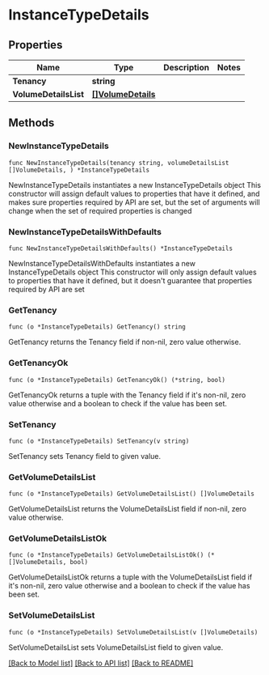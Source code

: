 # InstanceTypeDetails

## Properties

Name | Type | Description | Notes
------------ | ------------- | ------------- | -------------
**Tenancy** | **string** |  | 
**VolumeDetailsList** | [**[]VolumeDetails**](VolumeDetails.md) |  | 

## Methods

### NewInstanceTypeDetails

`func NewInstanceTypeDetails(tenancy string, volumeDetailsList []VolumeDetails, ) *InstanceTypeDetails`

NewInstanceTypeDetails instantiates a new InstanceTypeDetails object
This constructor will assign default values to properties that have it defined,
and makes sure properties required by API are set, but the set of arguments
will change when the set of required properties is changed

### NewInstanceTypeDetailsWithDefaults

`func NewInstanceTypeDetailsWithDefaults() *InstanceTypeDetails`

NewInstanceTypeDetailsWithDefaults instantiates a new InstanceTypeDetails object
This constructor will only assign default values to properties that have it defined,
but it doesn't guarantee that properties required by API are set

### GetTenancy

`func (o *InstanceTypeDetails) GetTenancy() string`

GetTenancy returns the Tenancy field if non-nil, zero value otherwise.

### GetTenancyOk

`func (o *InstanceTypeDetails) GetTenancyOk() (*string, bool)`

GetTenancyOk returns a tuple with the Tenancy field if it's non-nil, zero value otherwise
and a boolean to check if the value has been set.

### SetTenancy

`func (o *InstanceTypeDetails) SetTenancy(v string)`

SetTenancy sets Tenancy field to given value.


### GetVolumeDetailsList

`func (o *InstanceTypeDetails) GetVolumeDetailsList() []VolumeDetails`

GetVolumeDetailsList returns the VolumeDetailsList field if non-nil, zero value otherwise.

### GetVolumeDetailsListOk

`func (o *InstanceTypeDetails) GetVolumeDetailsListOk() (*[]VolumeDetails, bool)`

GetVolumeDetailsListOk returns a tuple with the VolumeDetailsList field if it's non-nil, zero value otherwise
and a boolean to check if the value has been set.

### SetVolumeDetailsList

`func (o *InstanceTypeDetails) SetVolumeDetailsList(v []VolumeDetails)`

SetVolumeDetailsList sets VolumeDetailsList field to given value.



[[Back to Model list]](../README.md#documentation-for-models) [[Back to API list]](../README.md#documentation-for-api-endpoints) [[Back to README]](../README.md)


